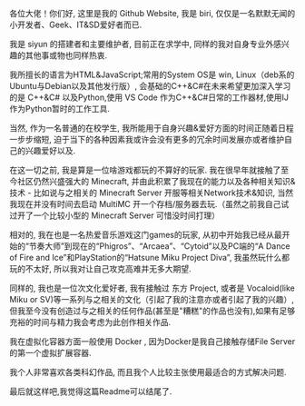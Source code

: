 各位大佬！你们好, 这里是我的 Github Website, 我是 biri, 仅仅是一名默默无闻的小开发者、Geek、IT&amp;SD爱好者而已.

我是 siyun 的搭建者和主要维护者, 目前正在求学中, 同样的我对自身专业外感兴趣的其他事或物也同样热衷.

我所擅长的语言为HTML&JavaScript;常用的System OS是 win, Linux（deb系的Ubuntu与Debian以及其他发行版）, 会基础的C++&amp;C#在未来希望更加深入学习的是 C++&amp;C# 以及Python,使用 VS Code 作为C++&C#日常的工作器材,使用IJ作为Python暂时的工作工具.

当然, 作为一名普通的在校学生, 我所能用于自身兴趣&amp;爱好方面的时间正随着日程一步步缩短, 迫于当下的各种因素我或许会没有更多的冗余时间发展亦或者维护自己的兴趣爱好以及.

在这一切之前, 我是算是一位啥游戏都玩的不算好的玩家. 我在很早年就接触了至今社区仍然兴盛强大的 Minecraft, 并由此积累了我现在的能力以及各种相关知识&amp;技术 - 比如说与之相关的 Minecraft Server 开服等相关Network技术&amp;知识, 当然我现在并没有时间去启动 MultiMC 开一个存档/服务器去玩.（虽然之前我自己试过开了一个比较小型的 Minecraft Server 可惜没时间打理）

相对的, 我在也是一名热爱音乐游戏这门games的玩家, 从初中开始我已经从最开始的“节奏大师”到现在的“Phigros”、“Arcaea”、“Cytoid”以及PC端的“A Dance of Fire and Ice”和PlayStation的“Hatsune Miku Project Diva”, 我虽然玩什么都玩的不太好, 所以我对让自己攻克高难并无多大期望.

同样的, 我也是一位次文化爱好者, 我有接触过 东方 Project, 或者是 Vocaloid(like Miku or SV)等一系列与之相关的文化（引起了我的注意亦或者引起了我的兴趣）, 但我至今没有创造过与之相关的任何作品(甚至是"糟糕"的作品也没有),如果有足够充裕的时间与精力我会考虑为此创作相关作品.

我在虚拟化容器方面一般使用 Docker , 因为Docker是我自己接触存储File Server的第一个虚拟扩展容器.

我个人非常喜欢各类科幻作品, 而且我个人比较主张使用最适合的方式解决问题.

最后就这样吧,我觉得这篇Readme可以结尾了.
